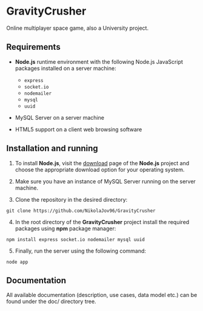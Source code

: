 # GravityCrusher
Online multiplayer space game, also a University project.

## Requirements
* **Node.js** runtime environment with the following Node.js JavaScript packages
  installed on a server machine:
    * `express`
    * `socket.io`
    * `nodemailer`
    * `mysql`
    * `uuid`

* MySQL Server on a server machine
* HTML5 support on a client web browsing software

## Installation and running
1. To install **Node.js**, visit the [download](https://nodejs.org/en/download/)
   page of the **Node.js** project and choose the appropriate download option
   for your operating system.

2. Make sure you have an instance of MySQL Server running on the server machine.

3. Clone the repository in the desired directory:
```
git clone https://github.com/NikolaJov96/GravityCrusher
```

4. In the root directory of the **GravityCrusher** project install the required
packages using **npm** package manager:
```
npm install express socket.io nodemailer mysql uuid
```

5. Finally, run the server using the following command:
```
node app
```

## Documentation
All available documentation (description, use cases, data model etc.) can be found
under the doc/ directory tree.

